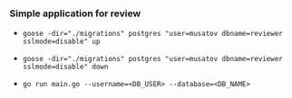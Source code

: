 ### Simple application for review

* `goose -dir="./migrations" postgres "user=musatov dbname=reviewer sslmode=disable" up`
* `goose -dir="./migrations" postgres "user=musatov dbname=reviewer sslmode=disable" down`

* `go run main.go --username=<DB_USER> --database=<DB_NAME>`